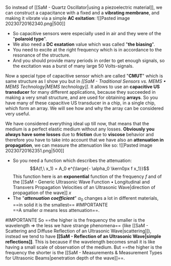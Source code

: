 So instead of [[SaM - Quartz Oscillator|using a piezoelectric material]], we can construct a capacitance with a fixed and a **vibrating membrane**, and making it vibrate via a simple **AC exitation**:
![[Pasted image 20230720162340.png|500]]
- So capacitive sensors were especially used in air and they were of the "**polaroid type**".
- We also need a **DC exatation** value which was called "**the biasing**".
- You need to excite at the right frequency which is in accordance to the resonance of the structure.
- And you should provide many periods in order to get enough signals, so the excitation was a burst of many large 50 Volts-signals.


Now a special type of capacitive sensor which are called "**CMUT**" which is same structure as I show you but in *[[SaM - Traditional Sensors vs. MEMS • MEMS Technology|MEMS technology]]*.
It allows to use an **capacitive US transducer** for many different applications, because they succeeded in making a very small structure, and are used for obtaining **arrays**.
So you have many of these capacitive US transducer in a chip, in a single chip, which form an array.
We will see how and why the array can be considered very useful.

We have considered everything ideal up till now, that means that the medium is a perfect elastic medium without any losses.
**Obviously you always have some losses** due to **friction** due to **viscose** behavior and therefore you have to take into account that we have also an **attenuation in propagation**, we can measure the attenuation like so:
![[Pasted image 20230720162351.png|500]]
- So you need a  function which describes the attenuation:$$A(f,\ x_1) = A_0 e^{\large{- \alpha_0 \kern0px f  x_1}}$$This function here is an **exponential** function of the frequency $f$ and of the [[SaM - Generic Ultrasonic Wave Function • Longitudinal and Transvers Propagation Velocities of an Ultrasonic Wave|direction of propagation of the wave]] $x$
- The "***attenuation coefficient***" $\alpha_0$ changes a lot in different materials, ==in solid it is the smallest== #IMPORTANTE<br>==A smaller $\alpha$ means less attenuation==.


#IMPORTANTE 
So ==the higher is the frequency the smaller is the wavelength ⇒ the less we have strange phenomena== (like [[SaM - Scattering and Diffuse Reflection of an Ultrasonic Wave|scattering]]), instead we tend to have **[[SaM - Reflection of an Ultrasonic Wave|simple reflections]]**.
This is because if the wavelength becomes small it is like having a small scale of observation of the medium.
But ==the higher is the frequency the shorter is the [[SaM - Measurements & Measurement Types for Ultrasonic Beams|penetration depth of the wave]]==.

